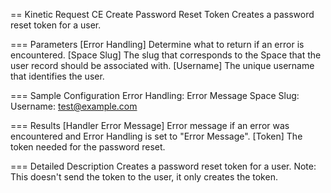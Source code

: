 == Kinetic Request CE Create Password Reset Token
Creates a password reset token for a user.

=== Parameters
[Error Handling]
  Determine what to return if an error is encountered.
[Space Slug]
  The slug that corresponds to the Space that the user record should be
  associated with.
[Username]
  The unique username that identifies the user.

=== Sample Configuration
Error Handling:         Error Message
Space Slug:
Username:               test@example.com

=== Results
[Handler Error Message]
  Error message if an error was encountered and Error Handling is set to "Error Message".
[Token]
  The token needed for the password reset.

=== Detailed Description
Creates a password reset token for a user. Note: This doesn't send the token to the user,
it only creates the token.
